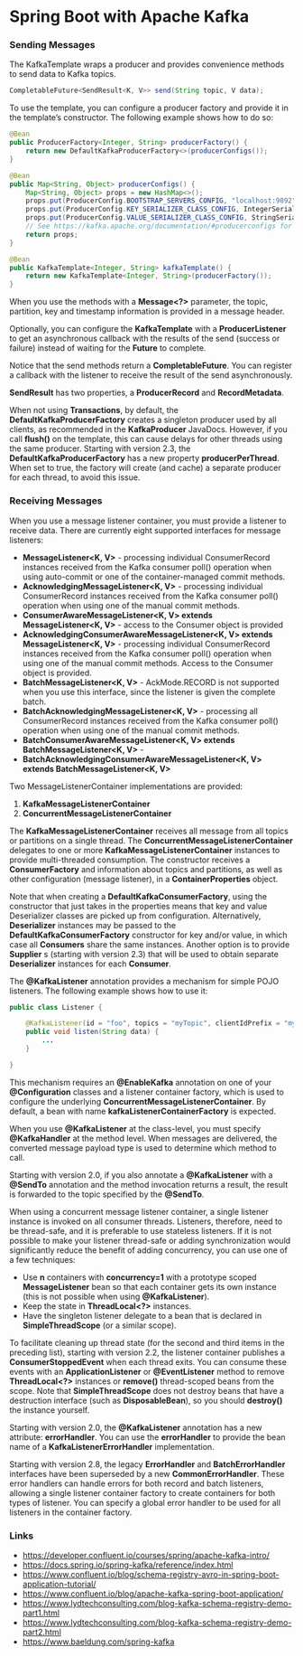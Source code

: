 # Spring Boot with Apache Kafka

### Sending Messages
The KafkaTemplate wraps a producer and provides convenience methods to send data to Kafka topics.

```java
CompletableFuture<SendResult<K, V>> send(String topic, V data);
```
To use the template, you can configure a producer factory and provide it in the template’s constructor. The following example shows how to do so:
```java
@Bean
public ProducerFactory<Integer, String> producerFactory() {
    return new DefaultKafkaProducerFactory<>(producerConfigs());
}

@Bean
public Map<String, Object> producerConfigs() {
    Map<String, Object> props = new HashMap<>();
    props.put(ProducerConfig.BOOTSTRAP_SERVERS_CONFIG, "localhost:9092");
    props.put(ProducerConfig.KEY_SERIALIZER_CLASS_CONFIG, IntegerSerializer.class);
    props.put(ProducerConfig.VALUE_SERIALIZER_CLASS_CONFIG, StringSerializer.class);
    // See https://kafka.apache.org/documentation/#producerconfigs for more properties
    return props;
}

@Bean
public KafkaTemplate<Integer, String> kafkaTemplate() {
    return new KafkaTemplate<Integer, String>(producerFactory());
}
```

When you use the methods with a **Message<?>** parameter, the topic, partition, key and timestamp information is provided in a message header.

Optionally, you can configure the **KafkaTemplate** with a **ProducerListener** to get an asynchronous callback with the results of the send (success or failure) instead of waiting for the **Future** to complete.

Notice that the send methods return a **CompletableFuture<SendResult>**. You can register a callback with the listener to receive the result of the send asynchronously.

**SendResult** has two properties, a **ProducerRecord** and **RecordMetadata**.

When not using **Transactions**, by default, the **DefaultKafkaProducerFactory** creates a singleton producer used by all clients, as recommended in the **KafkaProducer** JavaDocs. However, if you call **flush()** on the template, this can cause delays for other threads using the same producer. Starting with version 2.3, the **DefaultKafkaProducerFactory** has a new property **producerPerThread**. When set to true, the factory will create (and cache) a separate producer for each thread, to avoid this issue.

### Receiving Messages
When you use a message listener container, you must provide a listener to receive data. There are currently eight supported interfaces for message listeners:
* **MessageListener<K, V>** - processing individual ConsumerRecord instances received from the Kafka consumer poll() operation when using auto-commit or one of the container-managed commit methods.
* **AcknowledgingMessageListener<K, V>** - processing individual ConsumerRecord instances received from the Kafka consumer poll() operation when using one of the manual commit methods.
* **ConsumerAwareMessageListener<K, V> extends MessageListener<K, V>** - access to the Consumer object is provided
* **AcknowledgingConsumerAwareMessageListener<K, V> extends MessageListener<K, V>** - processing individual ConsumerRecord instances received from the Kafka consumer poll() operation when using one of the manual commit methods. Access to the Consumer object is provided.
* **BatchMessageListener<K, V>** - AckMode.RECORD is not supported when you use this interface, since the listener is given the complete batch.
* **BatchAcknowledgingMessageListener<K, V>** - processing all ConsumerRecord instances received from the Kafka consumer poll() operation when using one of the manual commit methods.
* **BatchConsumerAwareMessageListener<K, V> extends BatchMessageListener<K, V>** - 
* **BatchAcknowledgingConsumerAwareMessageListener<K, V> extends BatchMessageListener<K, V>**

Two MessageListenerContainer implementations are provided:
1) **KafkaMessageListenerContainer**
2) **ConcurrentMessageListenerContainer**

The **KafkaMessageListenerContainer** receives all message from all topics or partitions on a single thread. The **ConcurrentMessageListenerContainer** delegates to one or more **KafkaMessageListenerContainer** instances to provide multi-threaded consumption. The constructor receives a **ConsumerFactory** and information about topics and partitions, as well as other configuration (message listener), in a **ContainerProperties** object.

Note that when creating a **DefaultKafkaConsumerFactory**, using the constructor that just takes in the properties means that key and value Deserializer classes are picked up from configuration. Alternatively, **Deserializer** instances may be passed to the **DefaultKafkaConsumerFactory** constructor for key and/or value, in which case all **Consumers** share the same instances. Another option is to provide **Supplier<Deserializer>** s (starting with version 2.3) that will be used to obtain separate **Deserializer** instances for each **Consumer**.

The **@KafkaListener** annotation provides a mechanism for simple POJO listeners. The following example shows how to use it:
```java
public class Listener {

    @KafkaListener(id = "foo", topics = "myTopic", clientIdPrefix = "myClientId")
    public void listen(String data) {
        ...
    }

}
```

This mechanism requires an **@EnableKafka** annotation on one of your **@Configuration** classes and a listener container factory, which is used to configure the underlying **ConcurrentMessageListenerContainer**. By default, a bean with name **kafkaListenerContainerFactory** is expected.

When you use **@KafkaListener** at the class-level, you must specify **@KafkaHandler** at the method level. When messages are delivered, the converted message payload type is used to determine which method to call.

Starting with version 2.0, if you also annotate a **@KafkaListener** with a **@SendTo** annotation and the method invocation returns a result, the result is forwarded to the topic specified by the **@SendTo**.

When using a concurrent message listener container, a single listener instance is invoked on all consumer threads. Listeners, therefore, need to be thread-safe, and it is preferable to use stateless listeners. If it is not possible to make your listener thread-safe or adding synchronization would significantly reduce the benefit of adding concurrency, you can use one of a few techniques:
* Use **n** containers with **concurrency=1** with a prototype scoped **MessageListener** bean so that each container gets its own instance (this is not possible when using **@KafkaListener**).
* Keep the state in **ThreadLocal<?>** instances.
* Have the singleton listener delegate to a bean that is declared in **SimpleThreadScope** (or a similar scope).

To facilitate cleaning up thread state (for the second and third items in the preceding list), starting with version 2.2, the listener container publishes a **ConsumerStoppedEvent** when each thread exits. You can consume these events with an **ApplicationListener** or **@EventListener** method to remove **ThreadLocal<?>** instances or **remove()** thread-scoped beans from the scope. Note that **SimpleThreadScope** does not destroy beans that have a destruction interface (such as **DisposableBean**), so you should **destroy()** the instance yourself.

Starting with version 2.0, the **@KafkaListener** annotation has a new attribute: **errorHandler**. You can use the **errorHandler** to provide the bean name of a **KafkaListenerErrorHandler** implementation.

Starting with version 2.8, the legacy **ErrorHandler** and **BatchErrorHandler** interfaces have been superseded by a new **CommonErrorHandler**. These error handlers can handle errors for both record and batch listeners, allowing a single listener container factory to create containers for both types of listener. You can specify a global error handler to be used for all listeners in the container factory.

### Links
* https://developer.confluent.io/courses/spring/apache-kafka-intro/
* https://docs.spring.io/spring-kafka/reference/index.html
* https://www.confluent.io/blog/schema-registry-avro-in-spring-boot-application-tutorial/
* https://www.confluent.io/blog/apache-kafka-spring-boot-application/
* https://www.lydtechconsulting.com/blog-kafka-schema-registry-demo-part1.html
* https://www.lydtechconsulting.com/blog-kafka-schema-registry-demo-part2.html
* https://www.baeldung.com/spring-kafka